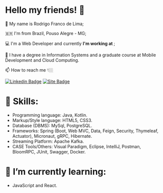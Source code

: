 

<!--
### Hi there 👋
**RodrigoFranco91/RodrigoFranco91** is a ✨ _special_ ✨ repository because its `README.md` (this file) appears on your GitHub profile.

Here are some ideas to get you started:

- 🔭 I’m currently working on ...
- 🌱 I’m currently learning ...
- 👯 I’m looking to collaborate on ...
- 🤔 I’m looking for help with ...
- 💬 Ask me about ...
- 📫 How to reach me: ...
- 😄 Pronouns: ...
- ⚡ Fun fact: ...
-->
# Hello my friends! 👋

🧑 My name is Rodrigo Franco de Lima;

🇧🇷 I'm from Brazil, Pouso Alegre - MG;

💻 I'm a Web Developer and currently **I'm working at [](https://)**; 

📜 I have a degree in Information Systems and a graduate course at Mobile Development and Cloud Computing. 

📫 How to reach me 👇🏼

[![Linkedin Badge](https://img.shields.io/badge/-LinkedIn-blue?style=flat-square&logo=Linkedin&logoColor=white&link=https://br.linkedin.com/in/rodrigofrancodelima/)](https://br.linkedin.com/in/rodrigofrancodelima/) 
[![Site Badge](https://img.shields.io/badge/-Site-FF0000?style=flat-square&logoColor=white&link=https://www.rodrigofrancodelima.com.br)](https://www.rodrigofrancodelima.com.br)

# 💪 Skills:
- Programming language: Java, Kotlin.
- Markup/Style language: HTML5, CSS3.
- Database (DBMS): MySql, PostgreSQL.
- Frameworks: Spring (Boot, Web MVC, Data, Feign, Security, Thymeleaf, Actuator), Micronaut, gRPC, Hibernate.
- Streaming Platform: Apache Kafka.
- CASE Tools/Others: Visual Paradigm, Eclipse, IntelliJ, Postman, BloomRPC, JUnit, Swagger, Docker.

# 🌱 I’m currently learning:
- JavaScript and React.

# 

